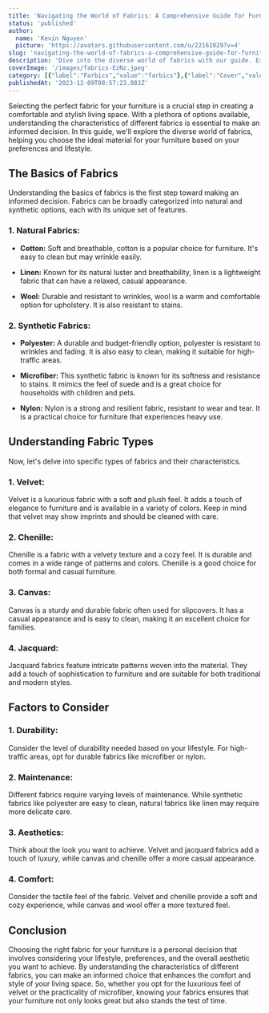 ```yaml
---
title: 'Navigating the World of Fabrics: A Comprehensive Guide for Furniture Enthusiasts'
status: 'published'
author:
  name: 'Kevin Nguyen'
  picture: 'https://avatars.githubusercontent.com/u/22161029?v=4'
slug: 'navigating-the-world-of-fabrics-a-comprehensive-guide-for-furniture-enthusiasts'
description: 'Dive into the diverse world of fabrics with our guide. Explore natural options like cotton and wool, or opt for synthetics like polyester and microfiber. Choose comfort and style wisely.'
coverImage: '/images/fabrics-EzNz.jpeg'
category: [{"label":"Farbics","value":"farbics"},{"label":"Cover","value":"cover"}]
publishedAt: '2023-12-09T08:57:23.883Z'
---
```


Selecting the perfect fabric for your furniture is a crucial step in creating a comfortable and stylish living space. With a plethora of options available, understanding the characteristics of different fabrics is essential to make an informed decision. In this guide, we'll explore the diverse world of fabrics, helping you choose the ideal material for your furniture based on your preferences and lifestyle.

## **The Basics of Fabrics**

Understanding the basics of fabrics is the first step toward making an informed decision. Fabrics can be broadly categorized into natural and synthetic options, each with its unique set of features.

### **1. Natural Fabrics:**

- **Cotton:** Soft and breathable, cotton is a popular choice for furniture. It's easy to clean but may wrinkle easily.

- **Linen:** Known for its natural luster and breathability, linen is a lightweight fabric that can have a relaxed, casual appearance.

- **Wool:** Durable and resistant to wrinkles, wool is a warm and comfortable option for upholstery. It is also resistant to stains.

### **2. Synthetic Fabrics:**

- **Polyester:** A durable and budget-friendly option, polyester is resistant to wrinkles and fading. It is also easy to clean, making it suitable for high-traffic areas.

- **Microfiber:** This synthetic fabric is known for its softness and resistance to stains. It mimics the feel of suede and is a great choice for households with children and pets.

- **Nylon:** Nylon is a strong and resilient fabric, resistant to wear and tear. It is a practical choice for furniture that experiences heavy use.

## **Understanding Fabric Types**

Now, let's delve into specific types of fabrics and their characteristics.

### **1. Velvet:**

Velvet is a luxurious fabric with a soft and plush feel. It adds a touch of elegance to furniture and is available in a variety of colors. Keep in mind that velvet may show imprints and should be cleaned with care.

### **2. Chenille:**

Chenille is a fabric with a velvety texture and a cozy feel. It is durable and comes in a wide range of patterns and colors. Chenille is a good choice for both formal and casual furniture.

### **3. Canvas:**

Canvas is a sturdy and durable fabric often used for slipcovers. It has a casual appearance and is easy to clean, making it an excellent choice for families.

### **4. Jacquard:**

Jacquard fabrics feature intricate patterns woven into the material. They add a touch of sophistication to furniture and are suitable for both traditional and modern styles.

## **Factors to Consider**

### **1. Durability:**

Consider the level of durability needed based on your lifestyle. For high-traffic areas, opt for durable fabrics like microfiber or nylon.

### **2. Maintenance:**

Different fabrics require varying levels of maintenance. While synthetic fabrics like polyester are easy to clean, natural fabrics like linen may require more delicate care.

### **3. Aesthetics:**

Think about the look you want to achieve. Velvet and jacquard fabrics add a touch of luxury, while canvas and chenille offer a more casual appearance.

### **4. Comfort:**

Consider the tactile feel of the fabric. Velvet and chenille provide a soft and cozy experience, while canvas and wool offer a more textured feel.

## **Conclusion**

Choosing the right fabric for your furniture is a personal decision that involves considering your lifestyle, preferences, and the overall aesthetic you want to achieve. By understanding the characteristics of different fabrics, you can make an informed choice that enhances the comfort and style of your living space. So, whether you opt for the luxurious feel of velvet or the practicality of microfiber, knowing your fabrics ensures that your furniture not only looks great but also stands the test of time.